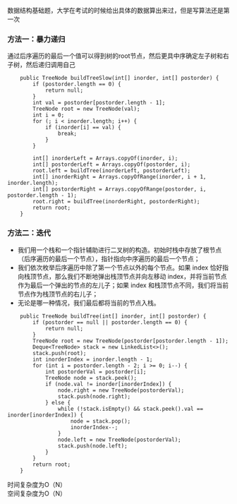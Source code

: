 数据结构基础题，大学在考试的时候给出具体的数据算出来过，但是写算法还是第一次

### 方法一：暴力递归

通过后序遍历的最后一个值可以得到树的root节点，然后更具中序确定左子树和右子树，然后递归调用自己

~~~
    public TreeNode buildTreeSlow(int[] inorder, int[] postorder) {
        if (postorder.length == 0) {
            return null;
        }
        int val = postorder[postorder.length - 1];
        TreeNode root = new TreeNode(val);
        int i = 0;
        for (; i < inorder.length; i++) {
            if (inorder[i] == val) {
                break;
            }
        }

        int[] inorderLeft = Arrays.copyOf(inorder, i);
        int[] postorderLeft = Arrays.copyOf(postorder, i);
        root.left = buildTree(inorderLeft, postorderLeft);
        int[] inorderRight = Arrays.copyOfRange(inorder, i + 1, inorder.length);
        int[] postorderRight = Arrays.copyOfRange(postorder, i, postorder.length - 1);
        root.right = buildTree(inorderRight, postorderRight);
        return root;
    }
~~~

### 方法二：迭代

- 我们用一个栈和一个指针辅助进行二叉树的构造。初始时栈中存放了根节点（后序遍历的最后一个节点），指针指向中序遍历的最后一个节点；
- 我们依次枚举后序遍历中除了第一个节点以外的每个节点。如果 index 恰好指向栈顶节点，那么我们不断地弹出栈顶节点并向左移动 index，并将当前节点作为最后一个弹出的节点的左儿子；如果 index 和栈顶节点不同，我们将当前节点作为栈顶节点的右儿子；
- 无论是哪一种情况，我们最后都将当前的节点入栈。

~~~
    public TreeNode buildTree(int[] inorder, int[] postorder) {
        if (postorder == null || postorder.length == 0) {
            return null;
        }
        TreeNode root = new TreeNode(postorder[postorder.length - 1]);
        Deque<TreeNode> stack = new LinkedList<>();
        stack.push(root);
        int inorderIndex = inorder.length - 1;
        for (int i = postorder.length - 2; i >= 0; i--) {
            int postorderVal = postorder[i];
            TreeNode node = stack.peek();
            if (node.val != inorder[inorderIndex]) {
                node.right = new TreeNode(postorderVal);
                stack.push(node.right);
            } else {
                while (!stack.isEmpty() && stack.peek().val == inorder[inorderIndex]) {
                    node = stack.pop();
                    inorderIndex--;
                }
                node.left = new TreeNode(postorderVal);
                stack.push(node.left);
            }
        }
        return root;
    }
~~~

时间复杂度为O（N）  
空间复杂度为O（N）